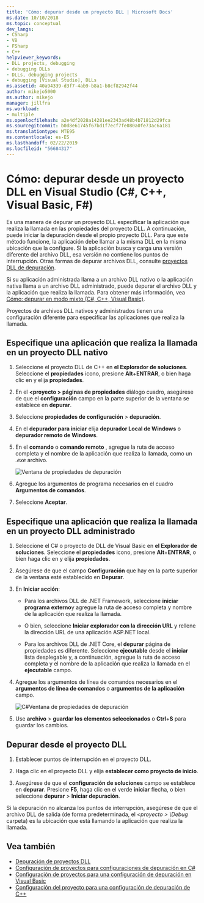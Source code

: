 ```yaml
---
title: 'Cómo: depurar desde un proyecto DLL | Microsoft Docs'
ms.date: 10/10/2018
ms.topic: conceptual
dev_langs:
- CSharp
- VB
- FSharp
- C++
helpviewer_keywords:
- DLL projects, debugging
- debugging DLLs
- DLLs, debugging projects
- debugging [Visual Studio], DLLs
ms.assetid: 40a94339-d3f7-4ab9-b8a1-b8cf82942f44
author: mikejo5000
ms.author: mikejo
manager: jillfra
ms.workload:
- multiple
ms.openlocfilehash: a2e4df2028a14281ee2343ad48b4b71812d29fca
ms.sourcegitcommit: b0d8e61745f67bd1f7ecf7fe080a0fe73ac6a181
ms.translationtype: MTE95
ms.contentlocale: es-ES
ms.lasthandoff: 02/22/2019
ms.locfileid: "56684317"
---
```

# <a name="how-to-debug-from-a-dll-project-in-visual-studio-c-c-visual-basic-f"></a>Cómo: depurar desde un proyecto DLL en Visual Studio (C#, C++, Visual Basic, F#)

Es una manera de depurar un proyecto DLL especificar la aplicación que realiza la llamada en las propiedades del proyecto DLL. A continuación, puede iniciar la depuración desde el propio proyecto DLL. Para que este método funcione, la aplicación debe llamar a la misma DLL en la misma ubicación que la configure. Si la aplicación busca y carga una versión diferente del archivo DLL, esa versión no contiene los puntos de interrupción. Otras formas de depurar archivos DLL, consulte [proyectos DLL de depuración](../debugger/debugging-dll-projects.md).

Si su aplicación administrada llama a un archivo DLL nativo o la aplicación nativa llama a un archivo DLL administrado, puede depurar el archivo DLL y la aplicación que realiza la llamada. Para obtener más información, vea [Cómo: depurar en modo mixto (C#, C++, Visual Basic)](../debugger/how-to-debug-in-mixed-mode.md).

Proyectos de archivos DLL nativos y administrados tienen una configuración diferente para especificar las aplicaciones que realiza la llamada.

## <a name="specify-a-calling-app-in-a-native-dll-project"></a>Especifique una aplicación que realiza la llamada en un proyecto DLL nativo

1. Seleccione el proyecto DLL de C++ en **el Explorador de soluciones**. Seleccione el **propiedades** icono, presione **Alt**+**ENTRAR**, o bien haga clic en y elija **propiedades**.

1. En el  **\<proyecto > páginas de propiedades** diálogo cuadro, asegúrese de que el **configuración** campo en la parte superior de la ventana se establece en **depurar**.

1. Seleccione **propiedades de configuración** > **depuración**.

1. En el **depurador para iniciar** elija **depurador Local de Windows** o **depurador remoto de Windows**.

1. En el **comando** o **comando remoto** , agregue la ruta de acceso completa y el nombre de la aplicación que realiza la llamada, como un *.exe* archivo.

   ![Ventana de propiedades de depuración](../debugger/media/dbg-debugging-properties-dll.png "ventana Propiedades de depuración")

1. Agregue los argumentos de programa necesarios en el cuadro **Argumentos de comandos**.

1. Seleccione **Aceptar**.

## <a name="specify-a-calling-app-in-a-managed-dll-project"></a>Especifique una aplicación que realiza la llamada en un proyecto DLL administrado

1. Seleccione el C# o proyecto de DLL de Visual Basic en **el Explorador de soluciones**. Seleccione el **propiedades** icono, presione **Alt**+**ENTRAR**, o bien haga clic en y elija **propiedades**.

1. Asegúrese de que el campo **Configuración** que hay en la parte superior de la ventana esté establecido en **Depurar**.

1. En **Iniciar acción**:

   - Para los archivos DLL de .NET Framework, seleccione **iniciar programa externo**y agregue la ruta de acceso completa y nombre de la aplicación que realiza la llamada.

   - O bien, seleccione **Iniciar explorador con la dirección URL** y rellene la dirección URL de una aplicación ASP.NET local.

   - Para los archivos DLL de .NET Core, el **depurar** página de propiedades es diferente. Seleccione **ejecutable** desde el **iniciar** lista desplegable y, a continuación, agregue la ruta de acceso completa y el nombre de la aplicación que realiza la llamada en el **ejecutable** campo.

1. Agregue los argumentos de línea de comandos necesarios en el **argumentos de línea de comandos** o **argumentos de la aplicación** campo.

   ![C#Ventana de propiedades de depuración](../debugger/media/dbg-debugging-properties-dll-csharp.png " C# ventana Propiedades de depuración")

1. Use **archivo** > **guardar los elementos seleccionados** o **Ctrl**+**S** para guardar los cambios.

## <a name="debug-from-the-dll-project"></a>Depurar desde el proyecto DLL

1. Establecer puntos de interrupción en el proyecto DLL.

1. Haga clic en el proyecto DLL y elija **establecer como proyecto de inicio**.

1. Asegúrese de que el **configuración de soluciones** campo se establece en **depurar**. Presione **F5**, haga clic en el verde **iniciar** flecha, o bien seleccione **depurar** > **Iniciar depuración**.

Si la depuración no alcanza los puntos de interrupción, asegúrese de que el archivo DLL de salida (de forma predeterminada, el  *\<proyecto > \Debug* carpeta) es la ubicación que está llamando la aplicación que realiza la llamada.

## <a name="see-also"></a>Vea también
- [Depuración de proyectos DLL](../debugger/debugging-dll-projects.md)
- [Configuración de proyectos para configuraciones de depuración en C#](../debugger/project-settings-for-csharp-debug-configurations.md)
- [Configuración de proyectos para una configuración de depuración en Visual Basic](../debugger/project-settings-for-a-visual-basic-debug-configuration.md)
- [Configuración del proyecto para una configuración de depuración de C++](../debugger/project-settings-for-a-cpp-debug-configuration.md)